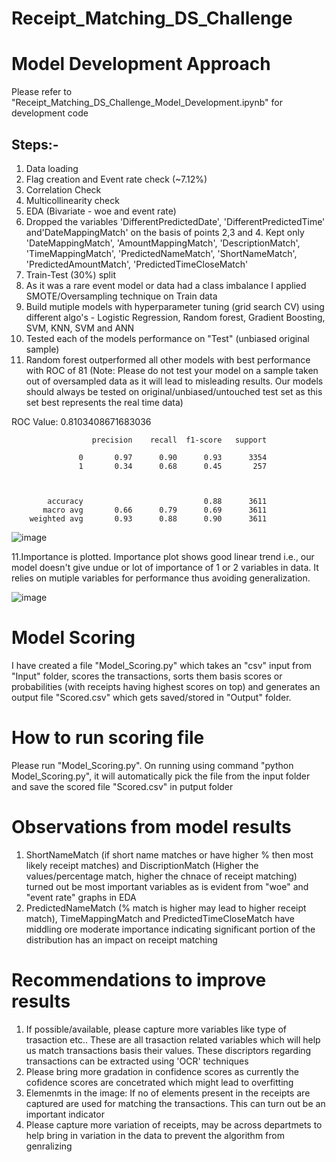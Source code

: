 # Receipt_Matching_DS_Challenge

# Model Development Approach 
Please refer to "Receipt_Matching_DS_Challenge_Model_Development.ipynb" for development code

## Steps:- 
1. Data loading
2. Flag creation and Event rate check (~7.12%)
3. Correlation Check
4. Multicollinearity check
5. EDA (Bivariate - woe and event rate)
6. Dropped the variables 'DifferentPredictedDate', 'DifferentPredictedTime' and'DateMappingMatch' on the basis of points 2,3 and 4. Kept only 'DateMappingMatch', 'AmountMappingMatch', 'DescriptionMatch', 'TimeMappingMatch', 'PredictedNameMatch', 'ShortNameMatch', 'PredictedAmountMatch', 'PredictedTimeCloseMatch'
7. Train-Test (30%) split
8. As it was a rare event model or data had a class imbalance I applied SMOTE/Oversampling technique on Train data
9. Build mutiple models with hyperparameter tuning (grid search CV) using different algo's - Logistic Regression, Random forest,  Gradient Boosting, SVM, KNN, SVM and ANN
10. Tested each of the models performance on "Test" (unbiased original sample)
11. Random forest outperformed all other models with best performance with ROC of 81 (Note: Please do not test your model on a sample taken out of oversampled data as it will lead to misleading results. Our models should always be tested on original/unbiased/untouched test set as this set best represents the real time data)

ROC Value:  0.8103408671683036


                      precision    recall  f1-score   support
        
                   0       0.97      0.90      0.93      3354
                   1       0.34      0.68      0.45       257
        
        
        
            accuracy                           0.88      3611
           macro avg       0.66      0.79      0.69      3611
        weighted avg       0.93      0.88      0.90      3611
        



![image](https://github.com/AmitKumar25011991/Receipt_Matching_DS_Challenge/assets/141259189/6dece655-34f7-475f-abb1-7c1d5ae01d2d)

11.Importance is plotted. Importance plot shows good linear trend i.e., our model doesn't give undue or lot of importance of 1 or 2 variables in data. It relies on mutiple variables for performance thus avoiding generalization.

![image](https://github.com/AmitKumar25011991/Receipt_Matching_DS_Challenge/assets/141259189/d815ddb8-9285-4e77-b64d-3e62e6db7728)



# Model Scoring 
I have created a file "Model_Scoring.py" which takes an "csv" input from "Input" folder, scores the transactions, sorts them basis scores or probabilities (with receipts having highest scores on top) and generates an output file "Scored.csv" which gets saved/stored in "Output" folder.

# How to run scoring file
Please run "Model_Scoring.py". On running using command "python Model_Scoring.py", it will automatically pick the file from the input folder and save the scored file "Scored.csv" in putput folder

# Observations from model results
1. ShortNameMatch (if short name matches or have higher % then most likely receipt matches) and DiscriptionMatch (Higher the values/percentage match, higher the chnace of receipt matching) turned out be most important variables as is evident from "woe" and "event rate" graphs in EDA
2. PredictedNameMatch (% match is higher may lead to higher receipt match), TimeMappingMatch and PredictedTimeCloseMatch have middling ore moderate importance indicating significant portion of the distribution has an impact on receipt matching

# Recommendations to improve results
1. If possible/available, please capture more variables like type of trasaction etc.. These are all trasaction related variables which will help us match transactions basis their values.
These discriptors regarding transactions can be extracted using 'OCR' techniques
2. Please bring more gradation in confidence scores as currently the cofidence scores are concetrated which might lead to overfitting
3. Elemenmts in the image: If no of elements present in the receipts are captured are used for matching the transactions. This can turn out be an important indicator
4. Please capture more variation of receipts, may be across departmets to help bring in variation in the data to prevent the algorithm from genralizing








